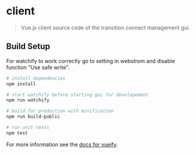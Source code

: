 # client

> Vue.js client source code of the transition connect management gui.

## Build Setup
For watchify to work correctly go to setting in webstrom and disable function "Use safe write".

``` bash
# install dependencies
npm install

# start watchify before starting gui for developement
npm run watchify

# build for production with minification
npm run build-public

# run unit tests
npm test
```

For more information see the [docs for vueify](https://github.com/vuejs/vueify).
